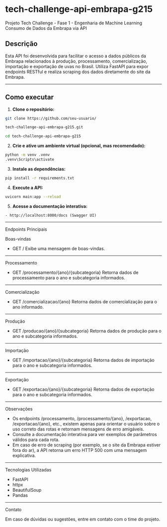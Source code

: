 # tech-challenge-api-embrapa-g215

Projeto Tech Challenge - Fase 1 - Engenharia de Machine Learning  
Consumo de Dados da Embrapa via API

## Descrição

Esta API foi desenvolvida para facilitar o acesso a dados públicos da Embrapa relacionados à produção, processamento, comercialização, importação e exportação de uvas no Brasil. Utiliza FastAPI para expor endpoints RESTful e realiza scraping dos dados diretamente do site da Embrapa.

---

## Como executar

1. **Clone o repositório:**
```sh
git clone https://github.com/seu-usuario/

tech-challenge-api-embrapa-g215.git

cd tech-challenge-api-embrapa-g215
```

2. **Crie e ative um ambiente virtual (opcional, mas recomendado):**
```sh
python -m venv .venv
.venv\Scripts\activate
```

3. **Instale as dependências:**
```sh
pip install -r requirements.txt
```
4. **Execute a API:**
```sh
uvicorn main:app --reload
```

5. **Acesse a documentação interativa:**
```
- http://localhost:8000/docs (Swagger UI)
```
---

Endpoints Principais

Boas-vindas

- GET /
  Exibe uma mensagem de boas-vindas.

---

Processamento

- GET /processamento/{ano}/{subcategoria}
  Retorna dados de processamento para o ano e subcategoria informados.

---

Comercialização

- GET /comercializacao/{ano}
  Retorna dados de comercialização para o ano informado.

---

Produção

- GET /producao/{ano}/{subcategoria}
  Retorna dados de produção para o ano e subcategoria informados.

---

Importação

- GET /importacao/{ano}/{subcategoria}
  Retorna dados de importação para o ano e subcategoria informados.

---

Exportação

- GET /exportacao/{ano}/{subcategoria}
  Retorna dados de exportação para o ano e subcategoria informados.

---

Observações

- Os endpoints /processamento, /processamento/{ano}, /exportacao, /exportacao/{ano}, etc., existem apenas para orientar o usuário sobre o uso correto das rotas e retornam mensagens de erro amigáveis.
- Consulte a documentação interativa para ver exemplos de parâmetros válidos para cada rota.
- Em caso de erro de scraping (por exemplo, se o site da Embrapa estiver fora do ar), a API retorna um erro HTTP 500 com uma mensagem explicativa.

---

Tecnologias Utilizadas

- FastAPI
- httpx
- BeautifulSoup
- Pandas

---
Contato

Em caso de dúvidas ou sugestões, entre em contato com o time do projeto.